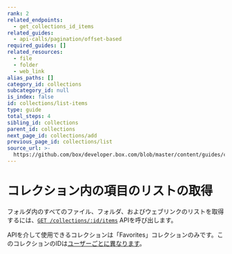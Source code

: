 ```yaml
---
rank: 2
related_endpoints:
  - get_collections_id_items
related_guides:
  - api-calls/pagination/offset-based
required_guides: []
related_resources:
  - file
  - folder
  - web_link
alias_paths: []
category_id: collections
subcategory_id: null
is_index: false
id: collections/list-items
type: guide
total_steps: 4
sibling_id: collections
parent_id: collections
next_page_id: collections/add
previous_page_id: collections/list
source_url: >-
  https://github.com/box/developer.box.com/blob/master/content/guides/collections/list-items.md
---
```

# コレクション内の項目のリストの取得

フォルダ内のすべてのファイル、フォルダ、およびウェブリンクのリストを取得するには、[`GET
/collections/:id/items`](e://get_collections_id_items) APIを呼び出します。

<Samples id="get_collections_id_items">

</Samples>

<Message warning>

APIを介して使用できるコレクションは「Favorites」コレクションのみです。このコレクションのIDは[ユーザーごとに異なります](g://collections/list)。

</Message>
